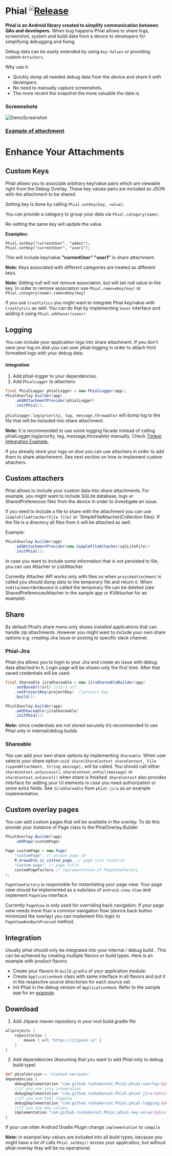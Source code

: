 # Phial [![Release](https://jitpack.io/v/roshakorost/Phial.svg)](https://jitpack.io/#roshakorost/Phial)

**Phial is an Android library created to simplify communication between QAs and developers.** When bug happens Phial allows to share logs, screenshot, system and build data from a device to developers for simplifying debugging and fixing.

Debug data can be easily extended by using `Key-Values` or providing custom `Attachers`.

Why use it: 
- Quickly dump all needed debug data from the device and share it with developers.
- No need to manually capture screenshots.
- The more recent the snapshot the more valuable the data is.

### Screenshots

![DemoScreenshot][1]

### [Example of attachment][2]

# Enhance Your Attachments
## Custom Keys
Phial allows you to associate arbitrary key/value pairs which are viewable right from the Debug Overlay. These key values pairs are included as JSON with the attachment to be shared.

Setting key is done by calling `Phial.setKey(key, value)`. 

You can provide a category to group your data via  `Phial.category(name)`.

Re-setting the same key will update the value. 

**Examples:**
```
Phial.setKey("currentUser", "admin");
Phial.setKey("currentUser", "user1");
```
This will include key/value **"currentUser" "user1"** in share attachment.

**Note:** Keys associated with different categories are treated as different keys.

**Note:** Setting null will not remove association, but will set null value to the key. In order to remove association use `Phial.removeKey(key)` or `Phial.category(name).removeKey(key)`

If you use `Crashlytics` you might want to integrate Phial key/value with `Crashlytics` as well.
You can do that by implementing `Saver` interface and adding it using `Phial.addSaver(saver)`


## Logging
You can include your application logs into share attachment. If you don’t save your log on disk you can user phial-logging in order to attach html formatted logs with your debug data.

#### Integration
1. Add phial-logger to your dependencies.
2. Add `PhialLogger` to attachers:
```java
final PhialLogger phialLogger = new PhialLogger(app);
PhialOverlay.builder(app)
    .addAttachmentProvider(phialLogger)
    .initPhial();
```
`phialLogger.log(priority, tag, message,throwable)` will dump log to the file that will be included into share attachment.

**Note:** it is recommended to use some logging facade instead of calling phialLogger.log(priority, tag, message,throwable) manually. Check [Timber Integration Example.][3]

If you already store your logs on dive you can use attachers in order to add them to share attachement. See next section on how to implement custom attachers.


## Custom attachers

Phial allows to include your custom data into share attachments. For example,  you might want to include SQLite database, logs or SharedPreferences files  from the device in order to investigate an issue.

If you need to include a file to share with the attachment you can use `SimpleFileAttacher(File file)` or `SimpleFileAttacher(Collection<File> files).
If the file is a directory all files from it will be attached as well.

Example:
```java
PhialOverlay.builder(app)
    .addAttachmentProvider(new SimpleFileAttacher(sqlLiteFile))
    .initPhial();
```
In case you want to include some information that is not persisted to file, you can use 
Attacher or ListAttacher.

Currently Attacher API works only with files so when `provideAttachment` is called you should dump data to the temporary file and return it. When `onAttachmentNotNeeded` is called the temporary file can be deleted (see SharedPreferencesAttacher in the sample app or KVAttacher for an example).

## Share
By default Phial’s share menu only shows installed applications that can handle zip attachments. However you might want to include your own share options e.g. creating Jira Issue or posting to specific slack channel.

### Phial-Jira
Phial-jira allows you to login to your Jira and create an issue with debug data attached to it.
Login page will be shown only the first time. After that saved credentials will be used.
```java
final Shareable jiraShareable = new JiraShareableBuilder(app)
    .setBaseUrl(url) //Jira url
    .setProjectKey(projectKey)	//project key
    .build();

PhialOverlay.builder(app)
    .addShareable(jiraShareable)
    .initPhial();
```
**Note:** since credentials are not stored securely  it’s recommended to use Phial only in internal/debug builds.

### Shareable
You can add your own share options by implementing `Shareable`.
When user selects your share option `void share(ShareContext shareContext, File zippedAttachment, String message);` will be called.
You should call either `shareContext.onSuccess()`, `shareContext.onFail(message)` or `shareContext.onCancel()` when share is finished.
`ShareContext` also provides interface for adding your UI elements in case you need authorization or some extra fields. See `JiraShareable` from `phial-jira` as an example implementation.

## Custom overlay pages
You can add custom pages that will be available in the overlay.
To do this provide your instance of Page class to the PhialOverlay.Builder

```java
PhialOverlay.Builder(app)
    .addPage(customPage)
```
```java
Page customPage = new Page(
    "customPage", // unique page id
    R.drawable.ic_custom_page, // page icon resource
    "Custom page", // page title
    customPageFactory // implementation of PageViewFactory 
);
```

`PageViewFactory` is responsible for instantiating your page view.
Your page view should be implemented as a subclass of `android.view.View` and implement `PageView` interface.

Currently `PageView` is only used for overriding back navigation.
If your page view needs more than a common navigation flow (device back button minimized the overlay) you can implement this logic in `PageView#onBackPressed` method.

## Integration
Usually phial should only be integrated into your internal / debug build .
This can be achieved by creating multiple flavors or build types.
Here is an example with product flavors.
* Create your flavors in `build.gradle` of your application module:
* Create `ApplicationHook` class with same interface in all flavors and put it in the respective source directories for each source set.
* Init Phial in the debug version of `ApplicationHook`. Refer to the sample app for an [example][3].

## Download
1. Add Jitpack maven repository in your root build.gradle file
```groovy
allprojects {
	repositories {
        maven { url "https://jitpack.io" }
    }
}
```

2. Add dependencies (Assuming that you want to add Phial only to debug build type)
```groovy
def phialVersion = '<latest-version>'
dependencies {
    debugImplementation "com.github.roshakorost.Phial:phial-overlay:$phialVersion"
    //if you use jira integration
    debugImplementation "com.github.roshakorost.Phial:phial-jira:$phialVersion"
    //if you use html logging 
    debugImplementation "com.github.roshakorost.Phial:phial-logging:$phialVersion"
    //if you use key values.
    implementation "com.github.roshakorost.Phial:phial-key-value:$phialVersion"
}
```
If your use older Android Gradle Plugin change `implementation` to `compile`

**Note:** in exampel key-values are included into all build types, because you might have a lot of calls `Phial.setKey()` across your application, but without phial-overlay thay will be no operational.

[1]:/art/screenshot_demo.gif
[2]:art/data_M11D01_H15_58_53/
[3]:sample/src/qa/java/com/mindcoders/phial/sample/ApplicationHook.java
